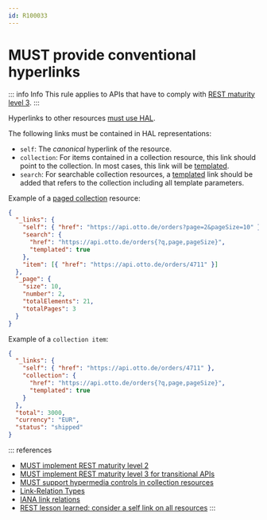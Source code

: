 ```yaml
---
id: R100033
---
```


# MUST provide conventional hyperlinks

::: info Info
This rule applies to APIs that have to comply with [REST maturity level 3](/guidelines/r000033).
:::

Hyperlinks to other resources [must use HAL](/guidelines/r000036).

The following links must be contained in HAL representations:

- `self`: The _canonical_ hyperlink of the resource.
- `collection`: For items contained in a collection resource, this link should point to the collection. In most cases, this
  link will be [templated](https://tools.ietf.org/html/draft-kelly-json-hal-08#section-5.2).
- `search`: For searchable collection resources, a [templated](https://tools.ietf.org/html/draft-kelly-json-hal-08#section-5.2) link should be added that refers to the collection including all template parameters.

Example of a [paged collection](/guidelines/r100025) resource:

```json
{
  "_links": {
    "self": { "href": "https://api.otto.de/orders?page=2&pageSize=10" },
    "search": {
      "href": "https://api.otto.de/orders{?q,page,pageSize}",
      "templated": true
    },
    "item": [{ "href": "https://api.otto.de/orders/4711" }]
  },
  "_page": {
    "size": 10,
    "number": 2,
    "totalElements": 21,
    "totalPages": 3
  }
}
```

Example of a `collection item`:

```json
{
  "_links": {
    "self": { "href": "https://api.otto.de/orders/4711" },
    "collection": {
      "href": "https://api.otto.de/orders{?q,page,pageSize}",
      "templated": true
    }
  },
  "total": 3000,
  "currency": "EUR",
  "status": "shipped"
}
```

::: references

- [MUST implement REST maturity level 2](/guidelines/r000032)
- [MUST implement REST maturity level 3 for transitional APIs](/guidelines/r000033)
- [MUST support hypermedia controls in collection resources](/guidelines/r100026)
- [Link-Relation Types](/guidelines/rest-guidelines/hypermedia#link-relation-types)
- [IANA link relations](http://www.iana.org/assignments/link-relations/link-relations.xhtml)
- [REST lesson learned: consider a self link on all resources](https://blog.ploeh.dk/2013/05/03/rest-lesson-learned-consider-a-self-link-on-all-resources/)
  :::
